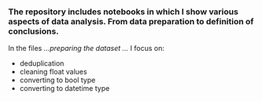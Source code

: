 ### The repository includes notebooks in which I show various aspects of data analysis. From data preparation to definition of conclusions.

In the files *...preparing the dataset ...* I focus on:
- deduplication
- cleaning float values
- converting to bool type
- converting to datetime type

